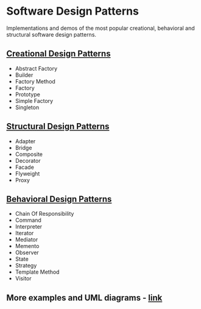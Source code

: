 # Software Design Patterns
Implementations and demos of the most popular creational, behavioral and structural software design patterns.

## [Creational Design Patterns](https://github.com/Inseparable7v/Design-Patterns-master/tree/master/CreationalPatterns)
- Abstract Factory
- Builder
- Factory Method
- Factory
- Prototype
- Simple Factory
- Singleton

## [Structural Design Patterns](https://github.com/Inseparable7v/Design-Patterns-master/tree/master/StructuralPatterns)
- Adapter
- Bridge
- Composite
- Decorator
- Facade
- Flyweight
- Proxy

## [Behavioral Design Patterns](https://github.com/Inseparable7v/Design-Patterns-master/tree/master/BehavioralPatterns)
- Chain Of Responsibility
- Command
- Interpreter
- Iterator
- Mediator
- Memento
- Observer
- State
- Strategy
- Template Method
- Visitor

## More examples and UML diagrams - [link](https://dofactory.com/net/design-patterns)
